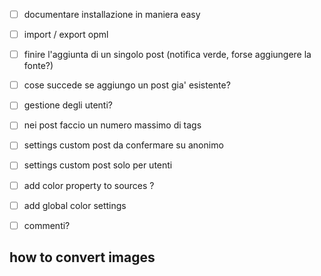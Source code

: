 - [ ] documentare installazione in maniera easy
- [ ] import / export opml
- [ ] finire l'aggiunta di un singolo post (notifica verde, forse aggiungere la fonte?)
- [ ] cose succede se aggiungo un post gia' esistente?
- [ ] gestione degli utenti?
- [ ] nei post faccio un numero massimo di tags
- [ ] settings custom post da confermare su anonimo
- [ ] settings custom post solo per utenti
- [ ] add color property to sources ?
- [ ] add global color settings
- [ ] commenti?


## how to convert images
<!-- for i in *.png; do
        # check if this file already have a webp
        orig=$(basename  `basename $i .png` .jpg)
        if [ ! -f $orig.webp ]; then
                #echo "$orig.webp non esiste lo faccio";
                echo "convert ";
                convert -resize 500 $orig.png $orig.webp;
                convert -resize 500 $orig.png $orig.jpg;
        else
                echo "ESISTE";
        fi;
done -->